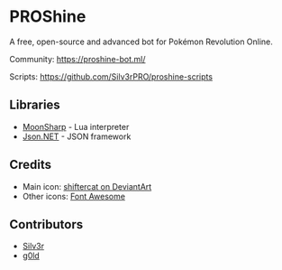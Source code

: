 # PROShine

A free, open-source and advanced bot for Pokémon Revolution Online.

Community: https://proshine-bot.ml/

Scripts: https://github.com/Silv3rPRO/proshine-scripts

## Libraries

* [MoonSharp](http://www.moonsharp.org/) - Lua interpreter
* [Json.NET](http://www.newtonsoft.com/json) - JSON framework

## Credits

* Main icon: [shiftercat on DeviantArt](https://shiftercat.deviantart.com/)
* Other icons: [Font Awesome](http://fontawesome.io/icons/)

## Contributors

* [Silv3r](https://github.com/Silv3rPRO/)
* [g0ld](https://github.com/g0ldPRO/)
